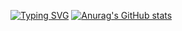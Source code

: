 [![Typing SVG](https://readme-typing-svg.herokuapp.com?font=Fira+Code&pause=1000&color=7AC217&width=435&lines=%E4%BA%8B%E8%BF%87%E6%B0%94%E8%80%81%E8%BD%A6%E8%BD%A6%E5%95%A6~;%E7%88%B1%E5%A5%BD%E6%98%AF%E5%96%9C%E6%AC%A2%E6%91%B8%E9%B1%BCwwww)](https://git.io/typing-svg)
[![Anurag's GitHub stats](https://github-readme-stats.vercel.app/api?username=Huaxidesu&count_private=true&show_icons=true&theme=great-gatsby)](https://github.com/anuraghazra/github-readme-stats)
